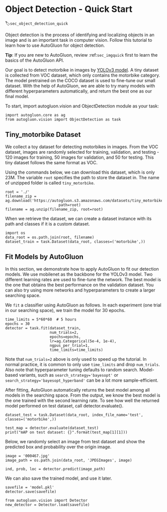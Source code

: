 # Object Detection - Quick Start
:label:`sec_object_detection_quick`

Object detection is the process of identifying and localizing objects in an image and is an important task in computer vision. Follow this tutorial to learn how to use AutoGluon for object detection.

**Tip**: If you are new to AutoGluon, review :ref:`sec_imgquick` first to learn the basics of the AutoGluon API.

Our goal is to detect motorbike in images by [YOLOv3 model](https://pjreddie.com/media/files/papers/YOLOv3.pdf). A tiny dataset is collected from VOC dataset, which only contains the motorbike category. The model pretrained on the COCO dataset is used to fine-tune our small dataset. With the help of AutoGluon, we are able to try many models with different hyperparameters automatically, and return the best one as our final model. 

To start, import autogluon.vision and ObjectDetection module as your task: 

```{.python .input}
import autogluon.core as ag
from autogluon.vision import ObjectDetection as task
```

## Tiny_motorbike Dataset
We collect a toy dataset for detecting motorbikes in images. From the VOC dataset, images are randomly selected for training, validation, and testing - 120 images for training, 50 images for validation, and 50 for testing. This tiny dataset follows the same format as VOC. 

Using the commands below, we can download this dataset, which is only 23M. The variable `root` specifies the path to store the dataset in. The name of unzipped folder is called `tiny_motorbike`.

```{.python .input}
root = './'
filename_zip = ag.download('https://autogluon.s3.amazonaws.com/datasets/tiny_motorbike.zip',
                        path=root)
filename = ag.unzip(filename_zip, root=root)
```

When we retrieve the dataset, we can create a dataset instance with its path and classes if it is a custom dataset.

```{.python .input}
import os
data_root = os.path.join(root, filename)
dataset_train = task.Dataset(data_root, classes=('motorbike',))
```

## Fit Models by AutoGluon
In this section, we demonstrate how to apply AutoGluon to fit our detection models. We use mobilenet as the backbone for the YOLOv3 model. Two different learning rates are used to fine-tune the network. The best model is the one that obtains the best performance on the validation dataset. You can also try using more networks and hyperparameters to create a larger searching space. 

We `fit` a classifier using AutoGluon as follows. In each experiment (one trial in our searching space), we train the model for 30 epochs. 

```{.python .input}
time_limits = 5*60*60  # 5 hours
epochs = 30
detector = task.fit(dataset_train,
                    num_trials=2,
                    epochs=epochs,
                    lr=ag.Categorical(5e-4, 1e-4),
                    ngpus_per_trial=1,
                    time_limits=time_limits)
```

Note that `num_trials=2` above is only used to speed up the tutorial. In normal
practice, it is common to only use `time_limits` and drop `num_trials`. Also note
that hyperparameter tuning defaults to random search. Model-based variants, such
as `search_strategy='bayesopt'` or `search_strategy='bayesopt_hyperband'` can be
a lot more sample-efficient.

After fitting, AutoGluon automatically returns the best model among all models in the searching space. From the output, we know the best model is the one trained with the second learning rate. To see how well the returned model performed on test dataset, call detector.evaluate().

```{.python .input}
dataset_test = task.Dataset(data_root, index_file_name='test', classes=('motorbike',))

test_map = detector.evaluate(dataset_test)
print("mAP on test dataset: {}".format(test_map[1][1]))
```

Below, we randomly select an image from test dataset and show the predicted box and probability over the origin image.  

```{.python .input}
image = '000467.jpg'
image_path = os.path.join(data_root, 'JPEGImages', image)

ind, prob, loc = detector.predict(image_path)
```

We can also save the trained model, and use it later. 
```{.python .input}
savefile = 'model.pkl'
detector.save(savefile)

from autogluon.vision import Detector
new_detector = Detector.load(savefile)
```


